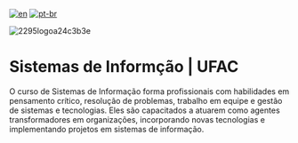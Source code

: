 [![en](https://img.shields.io/badge/lang-en-red.svg)](https://github.com/DayanFA/Sistemas-de-Informacao-UFAC/blob/main/README.md)
[![pt-br](https://img.shields.io/badge/lang-pt--br-green.svg)](https://github.com/DayanFA/Sistemas-de-Informacao-UFAC/blob/main/README.pt-br.md)

![2295logoa24c3b3e](https://user-images.githubusercontent.com/123272343/230566424-07422dd6-467e-4b1d-9a63-4cc905c78ea6.png)

# Sistemas de Informção | UFAC

O curso de Sistemas de Informação forma profissionais com habilidades em pensamento crítico, resolução de problemas, trabalho em equipe e gestão de sistemas e tecnologias. Eles são capacitados a atuarem como agentes transformadores em organizações, incorporando novas tecnologias e implementando projetos em sistemas de informação.
